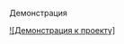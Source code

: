 Демонстрация

[![Демонстрация к проекту]](https://github.com/kristinakrasnodubskaya/blob/master/Memorina-colors-/demonstration.mp4)
